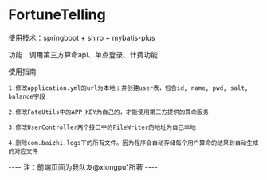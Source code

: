 # FortuneTelling

使用技术：springboot + shiro + mybatis-plus

功能：调用第三方算命api、单点登录、计费功能

使用指南

    1.修改application.yml的url为本地；并创建user表，包含id, name, pwd, salt, balance字段

    2.修改FateUtils中的APP_KEY为自己的，才能使用第三方提供的算命服务

    3.修改UserController两个接口中的FileWriter的地址为自己本地

    4.删除com.baizhi.logs下的所有文件。因为程序会自动存储每个用户算命的结果到自动生成的对应文件

---- 注：前端页面为我队友@xiongpu1所著 ----

    

